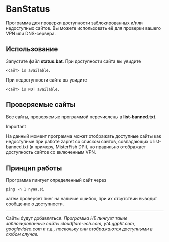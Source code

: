 # BanStatus
Программа для проверки доступности заблокированных и/или недоступных сайтов. Вы можете использовать её для проверки вашего VPN или DNS-сервера.
## Использование
Запустите файл **status.bat**. При доступности сайта вы увидите
```
<сайт> is available.
```
При недоступности сайта вы увидите 
```
<сайт> is NOT available.
```
## Проверяемые сайты
Все сайты, проверяемые программой перечислены в **list-banned.txt**.
> [!IMPORTANT]  
> На данный момент программа может отображать доступные сайты как недоступные при работе zapret cо списком сайтов, совпадающих с list-banned.txt (к примеру, MisterFish DPI), но правильно отображает доступность сайтов со включенным VPN.
## Принцип работы
Программа пингует определенный сайт через
```batch
ping -n 1 nyaa.si
```
затем проверяет пинг на наличие ошибок, при их отсутствии выводит сообщение о доступности.
____
Сайты будут добавляться.
*Программа НЕ пингует такие заблокированные сайты cloudflare-ech.com, yt4.ggpht.com, googlevideo.com и т.д., поскольку они отображаются доступными в любом случае.*
